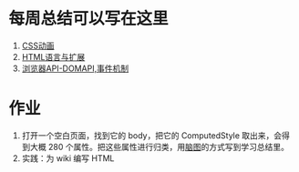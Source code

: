 # 每周总结可以写在这里
1. [CSS动画](https://www.yuque.com/yangxiaomie/zu16ge/zfvssf)
2. [HTML语言与扩展](https://www.yuque.com/yangxiaomie/zu16ge/yolbey)
3. [浏览器API-DOMAPI,事件机制](https://www.yuque.com/yangxiaomie/zu16ge/bg78wp)
# 作业
1. 打开一个空白页面，找到它的 body，把它的 ComputedStyle 取出来，会得到大概 280 个属性。把这些属性进行归类，用[脑图](https://github.com/wanni-yang/Frontend-01-Template/blob/master/week09/css%20property.xmind)的方式写到学习总结里。
2. 实践：为 wiki 编写 HTML